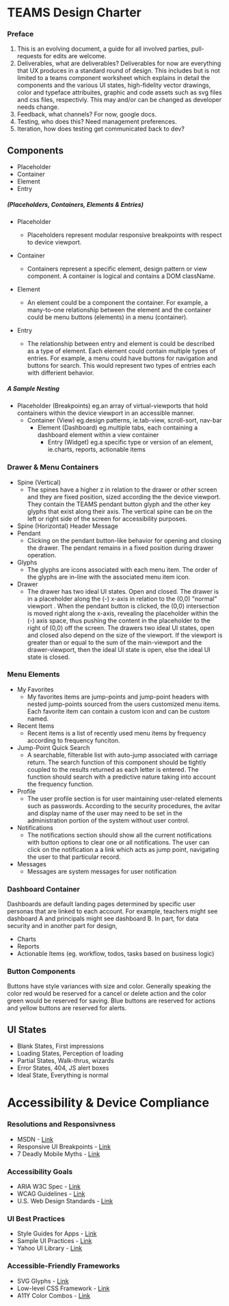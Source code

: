 # TEAMS Design Charter

### Preface
1. This is an evolving document, a guide for all involved parties, pull-requests for edits are welcome.
2. Deliverables, what are deliverables? Deliverables for now are everything that UX produces in a standard round of design. This includes but is not limited to a teams component worksheet which explains in detail the components and the various UI states, high-fidelity vector drawings, color and typeface attribuites, graphic and code assets such as svg files and css files, respectivly. This may and/or can be changed as developer needs change.
3. Feedback, what channels? For now, google docs.
4. Testing, who does this? Need management preferences.
5. Iteration, how does testing get communicated back to dev?

## Components

- Placeholder
- Container
- Element
- Entry

##### (Placeholders, Containers, Elements & Entries)
- Placeholder
    - Placeholders represent modular responsive breakpoints with respect to device viewport.

- Container
    - Containers represent a specific element, design pattern or view component. A container is logical and contains a DOM className.

- Element
    - An element could be a component the container. For example, a many-to-one relationship between the element and the container could be menu buttons (elements) in a menu (container).

- Entry
    - The relationship between entry and element is could be described as a type of element. Each element could contain multiple types of entries. For example, a menu could have buttons for navigation and buttons for search. This would represent two types of entries each with differient behavior.

##### A Sample Nesting
- Placeholder (Breakpoints) eg.an array of virtual-viewports that hold containers within the device viewport in an accessible manner.
  - Container (View) eg.design patterns, ie.tab-view, scroll-sort, nav-bar
    - Element (Dashboard) eg.multiple tabs, each containing a dashboard element within a view container
      - Entry (Widget) eg.a specific type or version of an element, ie.charts, reports, actionable items

### Drawer & Menu Containers
- Spine (Vertical)
  - The spines have a higher z in relation to the drawer or other screen and they are fixed position, sized according the the device viewport. They contain the TEAMS pendant button glyph and the other key glyphs that exist along their axis. The vertical spine can be on the left or right side of the screen for accessibility purposes.
- Spine (Horizontal) Header Message
- Pendant
  - Clicking on the pendant button-like behavior for opening and closing the drawer. The pendant remains in a fixed position during drawer operation.
- Glyphs
  - The glyphs are icons associated with each menu item. The order of the glyphs are in-line with the associated menu item icon.
- Drawer
  - The drawer has two ideal UI states. Open and closed. The drawer is in a placeholder along the (-) x-axis in relation to the (0,0) "normal" viewport . When the pendant button is clicked, the (0,0) intersection is moved right along the x-axis, revealing the placeholder within the (-) axis space, thus pushing the content in the placeholder to the right of (0,0) off the screen. The drawers two ideal UI states, open and closed also depend on the size of the viewport. If the viewport is greater than or equal to the sum of the main-viewport and the drawer-viewport, then the ideal UI state is open, else the ideal UI state is closed.

### Menu Elements
- My Favorites
  - My favorites items are jump-points and jump-point headers with nested jump-points sourced from the users customized menu items. Each favorite item can contain a custom icon and can be custom named.
- Recent Items
  - Recent items is a list of recently used menu items by frequency according to frequency funciton.
- Jump-Point Quick Search
  - A searchable, filterable list with auto-jump associated with carriage return. The search function of this component should be tightly coupled to the results returned as each letter is entered. The function should search with a predictive nature taking into account the frequency function.
- Profile
  - The user profile section is for user maintaining user-related elements such as passwords. According to the security procedures, the avitar and display name of the user may need to be set in the administration portion of the system without user control.
- Notifications
  - The notifications section should show all the current notifications with button options to clear one or all notifications. The user can click on the notification a a link which acts as jump point, navigating the user to that particular record.
- Messages
  - Messages are system messages for user notification

### Dashboard Container
Dashboards are default landing pages determined by specific user personas that are linked to each account. For example, teachers might see dashboard A and principals might see dashboard B. In part, for data security and in another part for design,
- Charts
- Reports
- Actionable Items (eg. workflow, todos, tasks based on business logic)

### Button Components
Buttons have style variances with size and color. Generally speaking the color red would be reserved for a cancel or delete action and the color green would be reserved for saving. Blue buttons are reserved for actions and yellow buttons are reserved for alerts.

## UI States

- Blank States, First impressions
- Loading States, Perception of loading
- Partial States, Walk-thrus, wizards
- Error States, 404, JS alert boxes
- Ideal State, Everything is normal

# Accessibility & Device Compliance

### Resolutions and Responsivness
- MSDN - [Link](https://blogs.msdn.microsoft.com/b8/2012/03/21/scaling-to-different-screens/)
- Responsive UI Breakpoints - [Link](https://www.google.com/design/spec/layout/responsive-ui.html#responsive-ui-breakpoints)
- 7 Deadly Mobile Myths - [Link](http://globalmoxie.com/jhc/prez/mobile-myths.pdf)

### Accessibility Goals
- ARIA W3C Spec - [Link](http://www.w3.org/TR/aria-in-html/)
- WCAG Guidelines - [Link](http://www.w3.org/TR/WCAG20/#visual-audio-contrast)
- U.S. Web Design Standards - [Link](https://playbook.cio.gov/designstandards/)

### UI Best Practices
- Style Guides for Apps - [Link](https://www.google.com/design/spec/style/)
- Sample UI Practices - [Link](http://developer.android.com/training/best-ui.html)
- Yahoo UI Library - [Link](https://github.com/yui/yui3)

### Accessible-Friendly Frameworks
- SVG Glyphs - [Link](https://www.paciellogroup.com/blog/2013/12/using-aria-enhance-svg-accessibility/)
- Low-level CSS Framework - [Link](http://www.basscss.com)
- A11Y Color Combos - [Link](http://clrs.cc/a11y/)
